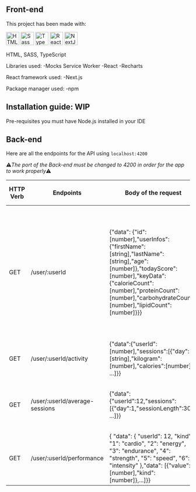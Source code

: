 ## Front-end

This project has been made with:

<a href="https://developer.mozilla.org/en-US/docs/Glossary/HTML5" target="_blank" rel="noreferrer"><img src="https://raw.githubusercontent.com/danielcranney/readme-generator/main/public/icons/skills/html5-colored.svg" width="36" height="36" alt="HTML5" /></a>
<a href="https://sass-lang.com/" target="_blank" rel="noreferrer"><img src="https://raw.githubusercontent.com/danielcranney/readme-generator/main/public/icons/skills/sass-colored.svg" width="36" height="36" alt="Sass" /></a>
<a href="https://www.typescriptlang.org/" target="_blank" rel="noreferrer"><img src="https://raw.githubusercontent.com/danielcranney/readme-generator/main/public/icons/skills/typescript-colored.svg" width="36" height="36" alt="TypeScript" /></a>
<a href="https://reactjs.org/" target="_blank" rel="noreferrer"><img src="https://raw.githubusercontent.com/danielcranney/readme-generator/main/public/icons/skills/react-colored.svg" width="36" height="36" alt="React" /></a>
<a href="https://nextjs.org/docs" target="_blank" rel="noreferrer"><img src="https://raw.githubusercontent.com/danielcranney/readme-generator/main/public/icons/skills/nextjs-colored.svg" width="36" height="36" alt="NextJs" /></a>

HTML, SASS, TypeScript

Libraries used:
-Mocks Service Worker
-React
-Recharts

React framework used:
-Next.js

Package manager used:
-npm

## Installation guide: WIP

Pre-requisites you must have Node.js installed in your IDE

## Back-end

Here are all the endpoints for the API using `localhost:4200`

⚠*The port of the Back-end must be changed to 4200 in order for the app to work properly*⚠

| HTTP Verb | Endpoints                      | Body of the request                                                                                                                                                                                                                  | Description of the info received                                                                                                                                                                                 |
| --------- | ------------------------------ | ------------------------------------------------------------------------------------------------------------------------------------------------------------------------------------------------------------------------------------ | ---------------------------------------------------------------------------------------------------------------------------------------------------------------------------------------------------------------- |
| GET       | /user/:userId                  | {"data": {"id":[number],"userInfos":{"firstName":[string],"lastName":[string],"age":[number]},"todayScore":[number],"keyData":{"calorieCount":[number],"proteinCount":[number],"carbohydrateCount":[number],"lipidCount":[number]}}} | Retrieves information from a user. This first endpoint includes the user id, user information (first name, last name and age), the current day's score (todayScore) and key data (calorie, macronutrient, etc.). |
| GET       | /user/:userId/activity         | {"data":{"userId":[number],"sessions":[{"day":[string],"kilogram":[number],"calories":[number]}, ...]}}                                                                                                                              | Retrieves a user's activity day by day with kilograms and calories.                                                                                                                                              |
| GET       | /user/:userId/average-sessions | {"data":{"userId":12,"sessions":[{"day":1,"sessionLength":30}, ...]}}                                                                                                                                                                | Retrieves the average sessions of a user per day. The week starts on Monday.                                                                                                                                     |
| GET       | /user/:userId/performance      | { "data": { "userId": 12, "kind": { "1": "cardio", "2": "energy", "3": "endurance", "4": "strength", "5": "speed", "6": "intensity" },"data": [{"value": [number],"kind": [number]},...]}}                                           | Retrieves a user's performance (energy, endurance, etc.)                                                                                                                                                         |
